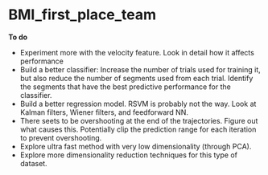 # BMI_first_place_team

**To do**
- Experiment more with the velocity feature. Look in detail how it affects performance
- Build a better classifier: Increase the number of trials used for training it, but also reduce the number of segments used from each trial. Identify the segments that have the best predictive performance for the classifier.
- Build a better regression model. RSVM is probably not the way. Look at Kalman filters, Wiener filters, and feedforward NN.
- There seets to be overshooting at the end of the trajectories. Figure out what causes this. Potentially clip the prediction range for each iteration to prevent overshooting.
- Explore ultra fast method with very low dimensionality (through PCA).
- Explore more dimensionality reduction techniques for this type of dataset.
